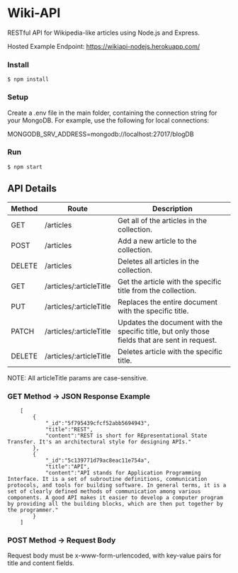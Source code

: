 # Wiki-API

RESTful API for Wikipedia-like articles using Node.js and Express.

Hosted Example Endpoint: https://wikiapi-nodejs.herokuapp.com/

### Install

    $ npm install

### Setup

Create a .env file in the main folder, containing the connection string for your MongoDB. For example, use the following for local connections:

MONGODB_SRV_ADDRESS=mongodb://localhost:27017/blogDB

### Run

    $ npm start

## API Details

<table>
    <thead>
        <tr>
            <th>Method</th>
            <th>Route</th>
            <th>Description</th>
        </tr>
    </thead>
    <tr>
        <td>GET</td>
        <td>/articles</td>
        <td>Get all of the articles in the collection.</td>
    </tr>
    <tr>
        <td>POST</td>
        <td>/articles</td>
        <td>Add a new article to the collection.</td>
    </tr>
    <tr>
        <td>DELETE</td>
        <td>/articles</td>
        <td>Deletes all articles in the collection.</td>
    </tr>
    <tr>
        <td>GET</td>
        <td>/articles/:articleTitle</td>
        <td>Get the article with the specific title from the collection.</td>
    </tr>
    <tr>
        <td>PUT</td>
        <td>/articles/:articleTitle</td>
        <td>Replaces the entire document with the specific title.</td>
    </tr>
    <tr>
        <td>PATCH</td>
        <td>/articles/:articleTitle</td>
        <td>Updates the document with the specific title, but only those fields that are sent in request.</td>
    </tr>
    <tr>
        <td>DELETE</td>
        <td>/articles/:articleTitle</td>
        <td>Deletes article with the specific title.</td>
    </tr>
</table>

NOTE: All articleTitle params are case-sensitive.

### GET Method -> JSON Response Example

        [
            {
                "_id":"5f795439cfcf52abb5694943",
                "title":"REST",
                "content":"REST is short for REpresentational State Transfer. It's an architectural style for designing APIs."
            },
            {
                "_id":"5c139771d79ac8eac11e754a",
                "title":"API",
                "content":"API stands for Application Programming Interface. It is a set of subroutine definitions, communication protocols, and tools for building software. In general terms, it is a set of clearly defined methods of communication among various components. A good API makes it easier to develop a computer program by providing all the building blocks, which are then put together by the programmer."
            }
        ]

### POST Method -> Request Body

Request body must be x-www-form-urlencoded, with key-value pairs for title and content fields.
